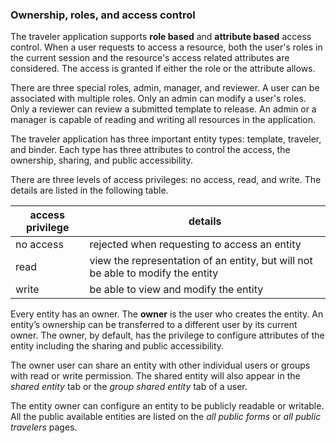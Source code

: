 ### Ownership, roles, and access control

The traveler application supports **role based** and **attribute based** access
control. When a user requests to access a resource, both the user's roles in the
current session and the resource's access related attributes are considered. The
access is granted if either the role or the attribute allows.

There are three special roles, admin, manager, and reviewer. A user can be
associated with multiple roles. Only an admin can modify a user's roles. Only a
reviewer can review a submitted template to release. An admin or a manager is
capable of reading and writing all resources in the application.

The traveler application has three important entity types: template, traveler,
and binder. Each type has three attributes to control the access, the ownership,
sharing, and public accessibility.

There are three levels of access privileges: no access, read, and write. The
details are listed in the following table.

| access privilege | details | 
|----------|-----------------------------|
| no access | rejected when requesting to access an entity |
| read | view the representation of an entity, but will not be able to modify the entity | 
| write | be able to view and modify the entity |

Every entity has an owner. The **owner** is the user who creates the entity. An
entity’s ownership can be transferred to a different user by its current owner.
The owner, by default, has the privilege to configure attributes of the entity
including the sharing and public accessibility.

The owner user can share an entity with other individual users or groups with
read or write permission. The shared entity will also appear in the _shared
entity_ tab or the _group shared entity_ tab of a user.

The entity owner can configure an entity to be publicly readable or writable.
All the public available entities are listed on the _all public forms_ or _all
public travelers_ pages.
